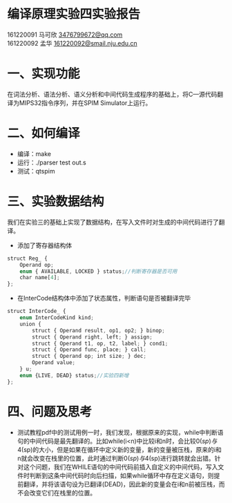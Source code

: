 # 编译原理实验四实验报告
161220091 马可欣 3476799672@qq.com  
161220092 孟华 161220092@smail.nju.edu.cn

# 一、实现功能
在词法分析、语法分析、语义分析和中间代码生成程序的基础上，将C—源代码翻译为MIPS32指令序列，并在SPIM Simulator上运行。

# 二、如何编译
* 编译：make
* 运行：./parser test out.s
* 测试：qtspim

# 三、实验数据结构
我们在实验三的基础上实现了数据结构，在写入文件时对生成的中间代码进行了翻译。
* 添加了寄存器结构体
```javascript
struct Reg_ {
	Operand op;
	enum { AVAILABLE, LOCKED } status;//判断寄存器是否可用
	char name[4];
};
```
* 在InterCode结构体中添加了状态属性，判断语句是否被翻译完毕
```javascript
struct InterCode_ {
	enum InterCodeKind kind;
	union {
		struct { Operand result, op1, op2; } binop;
		struct { Operand right, left; } assign;
		struct { Operand t1, op, t2, label; } cond1;
		struct { Operand func, place; } call;
		struct { Operand op; int size; } dec;
		Operand value;
	} u;
	enum {LIVE, DEAD} status;//实验四新增
};
```

# 四、问题及思考
* 测试教程pdf中的测试用例一时，我们发现，根据原来的实现，while中判断语句的中间代码是最先翻译的。比如while(i<n)中比较i和n时，会比较0($sp)与4($sp)的大小，但是如果在循环中定义新的变量，新的变量被压栈，原来的i和n就会改变在栈里的位置，此时通过判断0($sp)与4($sp)进行跳转就会出错。针对这个问题，我们在WHILE语句的中间代码前插入自定义的中间代码，写入文件时判断到这条中间代码时向后扫描，如果while循环中存在定义语句，则提前翻译，并将该语句设为已翻译(DEAD)，因此新的变量会在i和n前被压栈，而不会改变它们在栈里的位置。














